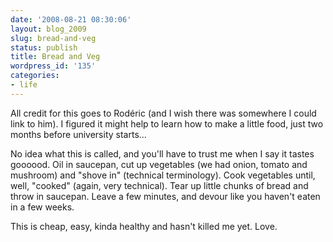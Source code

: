 ```yaml
---
date: '2008-08-21 08:30:06'
layout: blog_2009
slug: bread-and-veg
status: publish
title: Bread and Veg
wordpress_id: '135'
categories:
- life
---
```


All credit for this goes to Rodéric (and I wish there was somewhere I could
link to him). I figured it might help to learn how to make a little food, just
two months before university starts...

No idea what this is called, and you'll have to trust me when I say it tastes
goooood. Oil in saucepan, cut up vegetables (we had onion, tomato and
mushroom) and "shove in" (technical terminology). Cook vegetables until, well,
"cooked" (again, very technical). Tear up little chunks of bread and throw in
saucepan. Leave a few minutes, and devour like you haven't eaten in a few
weeks.

This is cheap, easy, kinda healthy and hasn't killed me yet. Love.
